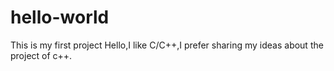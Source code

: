 # hello-world
This is my first project
Hello,I like C/C++,I prefer sharing my ideas about the project of c++.
